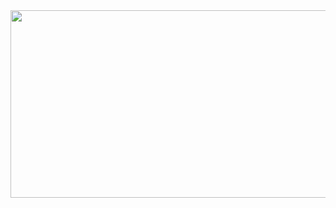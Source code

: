 <div align="center">
  <img src="https://media.tenor.com/mGgWY8RkgYMAAAAC/hello-world.gif" width="700" height="300"/>
</div>
